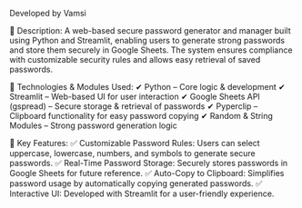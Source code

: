 Developed by Vamsi

📌 Description: A web-based secure password generator and manager built using Python and Streamlit, enabling users to generate strong passwords and store them securely in Google Sheets. The system ensures compliance with customizable security rules and allows easy retrieval of saved passwords.

📌 Technologies & Modules Used: ✔ Python – Core logic & development ✔ Streamlit – Web-based UI for user interaction ✔ Google Sheets API (gspread) – Secure storage & retrieval of passwords ✔ Pyperclip – Clipboard functionality for easy password copying ✔ Random & String Modules – Strong password generation logic

📌 Key Features: ✅ Customizable Password Rules: Users can select uppercase, lowercase, numbers, and symbols to generate secure passwords. ✅ Real-Time Password Storage: Securely stores passwords in Google Sheets for future reference. ✅ Auto-Copy to Clipboard: Simplifies password usage by automatically copying generated passwords. ✅ Interactive UI: Developed with Streamlit for a user-friendly experience.
